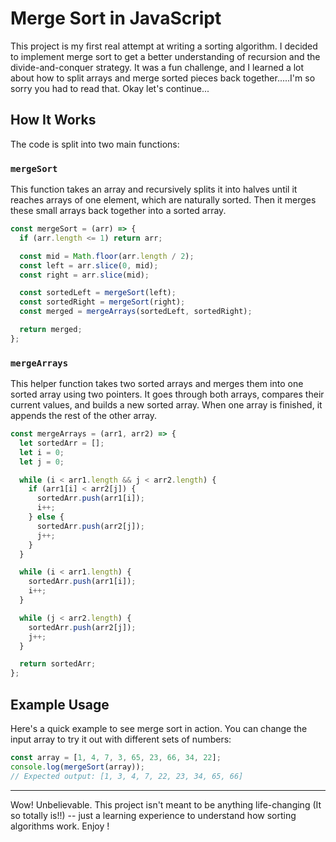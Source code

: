 # Merge Sort in JavaScript

This project is my first real attempt at writing a sorting algorithm. I decided to implement merge sort to get a better understanding of recursion and the divide-and-conquer strategy. It was a fun challenge, and I learned a lot about how to split arrays and merge sorted pieces back together.....I'm so sorry you had to read that. Okay let's continue...

## How It Works

The code is split into two main functions:

### `mergeSort`

This function takes an array and recursively splits it into halves until it reaches arrays of one element, which are naturally sorted. Then it merges these small arrays back together into a sorted array.

```js
const mergeSort = (arr) => {
  if (arr.length <= 1) return arr;

  const mid = Math.floor(arr.length / 2);
  const left = arr.slice(0, mid);
  const right = arr.slice(mid);

  const sortedLeft = mergeSort(left);
  const sortedRight = mergeSort(right);
  const merged = mergeArrays(sortedLeft, sortedRight);

  return merged;
};
```

### `mergeArrays`

This helper function takes two sorted arrays and merges them into one sorted array using two pointers. It goes through both arrays, compares their current values, and builds a new sorted array. When one array is finished, it appends the rest of the other array.

```js
const mergeArrays = (arr1, arr2) => {
  let sortedArr = [];
  let i = 0;
  let j = 0;

  while (i < arr1.length && j < arr2.length) {
    if (arr1[i] < arr2[j]) {
      sortedArr.push(arr1[i]);
      i++;
    } else {
      sortedArr.push(arr2[j]);
      j++;
    }
  }

  while (i < arr1.length) {
    sortedArr.push(arr1[i]);
    i++;
  }

  while (j < arr2.length) {
    sortedArr.push(arr2[j]);
    j++;
  }

  return sortedArr;
};
```

## Example Usage

Here's a quick example to see merge sort in action. You can change the input array to try it out with different sets of numbers:

```js
const array = [1, 4, 7, 3, 65, 23, 66, 34, 22];
console.log(mergeSort(array));
// Expected output: [1, 3, 4, 7, 22, 23, 34, 65, 66]
```

---

Wow! Unbelievable. This project isn't meant to be anything life-changing (It so totally is!!) -- just a learning experience to understand how sorting algorithms work. Enjoy ! 
